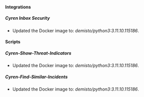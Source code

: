 
#### Integrations

##### Cyren Inbox Security

- Updated the Docker image to: *demisto/python3:3.11.10.115186*.

#### Scripts

##### Cyren-Show-Threat-Indicators

- Updated the Docker image to: *demisto/python3:3.11.10.115186*.
##### Cyren-Find-Similar-Incidents

- Updated the Docker image to: *demisto/python3:3.11.10.115186*.
